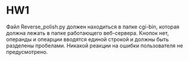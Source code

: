 # HW1
Файл Reverse_polish.py должен находиться в папке cgi-bin, которая должна лежать в папке работающего веб-сервера.
Кнопок нет, операнды и опеарции вводятся единой строкой и должны быть разделены пробелами.
Никакой реакции на ошибки пользователя не предусмотрено.
